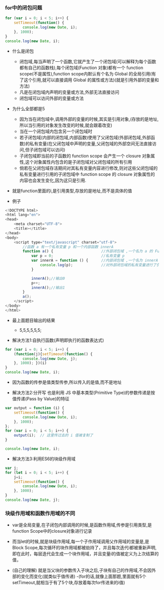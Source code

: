 ### for中的闭包问题
```javascript
for (var i = 0; i < 5; i++) { 
    setTimeout(function() { 
        console.log(new Date, i); 
    }, 1000); 
} 
console.log(new Date, i);
```

- 什么是闭包
    + 闭包域,每当声明了一个函数,它就产生了一个闭包域(可以解释为每个函数都有自己的函数栈),每个闭包域(Function 对象)都有一个 function scope(不是属性),function scope内默认有个名为 Global 的全局引用(有了这个引用,就可以直接调用 Global 的属性或方法)(就是引用外部的变量和方法)
    + 凡是在闭包域内声明的变量或方法,外部无法直接访问
    + 闭包域可以访问外部的变量或方法

- 为什么全部都是5
    + 因为当在闭包域中,调用外部的变量的时候,其实是引用对象,(存放的是地址,所以当引用的对象发生改变的时候,就会跟着改变)
    + 当在一个闭包域内包含另一个闭包域时
    + 若子闭包域(内部的闭包域,内部函数)使用了父闭包域(外部闭包域,外部函数)的私有变量(在父闭包域中声明的变量,父闭包域的外部空间无法直接访问,但子闭包域可以访问)
    + 子闭包域即当前的子函数的 function scope 会产生一个 closure 对象属性,这个对象属性内包含的是子闭包域对父闭包域的所有引用
    + 倘若在父闭包域存活期间对其私有变量内容进行修改,则对这些父闭包域的私有变量进行引用的子闭包域中 function scope 的 closure 对象属性的内容也会发生变化,因为这只是引用.

- 就是function里面的i,是引用类型,存放的是地址,而不是具体的值
- 例子
```javascript
<!DOCTYPE html>
<html lang="en">
<head>
    <meta charset="UTF-8">
    <title></title>
</head>
<body>
    <script type="text/javascript" charset="utf-8">
        //函数 a 有一个私有变量 p 和一个内部函数 innerA
        function a() {                      //外部闭包域 ,一个名为 a 的 Function 对象
            var p = 0;                      //私有变量 p
            var innerA = function () {      //内部闭包域 ,一个名为 innerA 的 Function 对象
                console.log(p);             //对外部闭包域的私有变量进行了引用,故 innerA 对象的 function scope 会产生一个名为 closure 的对象属性,closure 对象内含有一个名为 p 的引用
            }

            innerA();//输出0
            p++;
            innerA();//输出1
        }
        a();
    </script>
</body>
</html>
```

- 最上面题目输出的结果
    + 5,5,5,5,5,5;

- 解决方法1:自执行函数(声明即执行的函数表达式)
```javascript
for (var i = 0; i < 5; i++) { 
    (function(j){setTimeout(function() { 
        console.log(new Date, j); 
    }, 1000); })(i)
} 
console.log(new Date, i);
```

- 因为函数的传参是值类型传参,所以传入的是值,而不是地址

- 解决方法2:分开写 也是利用 JS 中基本类型(Primitive Type)的参数传递是按值传递(Pass by Value)的特征
```javascript
var output = function (i) { 
    setTimeout(function() { 
        console.log(new Date, i); 
    }, 1000); 
}; 
for (var i = 0; i < 5; i++) { 
    output(i);  // 这里传过去的 i 值被复制了 
}

console.log(new Date, i);
```

- 解决方法3:利用ES6的块级作用域
```javascript
var j;
for (let i = 0; i < 5; i++) { 
    j=i;
    setTimeout(function() { 
        console.log(new Date, i); 
    }, 1000); 
} 
console.log(new Date, j);
```

### 块级作用域和函数作用域的不同

- var是全局变量,在子闭包内部调用的时候,是函数作用域,传参是引用类型,是function Scope中的closure对象进行记录

- 而当let的时候,就是块级作用域,每一个子作用域调用父作用域的变量是,是Block Scope,每次循环的块作用域都被劫持了，并且每次迭代i都被重新声明,即在此时，每层迭代会生成一个块作用域，并且变量i的值被定义为上次结算的值，

- (自己的理解) 就是当父块的参数传入子块之后,子块有自己的作用域,不会因外部的变化而变化(就类似于值传递) -(for的话,就像上面那题,里面就有5个setTimeout,就相当于有了5个块,存放着每次for传进来的i值)